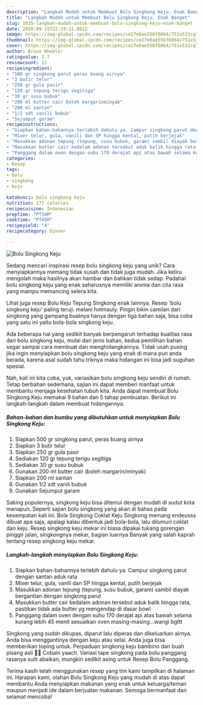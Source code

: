 ```yaml
---
description: "Langkah Mudah untuk Membuat Bolu Singkong Keju, Enak Banget"
title: "Langkah Mudah untuk Membuat Bolu Singkong Keju, Enak Banget"
slug: 1635-langkah-mudah-untuk-membuat-bolu-singkong-keju-enak-banget
date: 2020-09-15T22:19:11.801Z
image: https://img-global.cpcdn.com/recipes/ce27e0ae556f6064/751x532cq70/bolu-singkong-keju-foto-resep-utama.jpg
thumbnail: https://img-global.cpcdn.com/recipes/ce27e0ae556f6064/751x532cq70/bolu-singkong-keju-foto-resep-utama.jpg
cover: https://img-global.cpcdn.com/recipes/ce27e0ae556f6064/751x532cq70/bolu-singkong-keju-foto-resep-utama.jpg
author: Bruce Wheeler
ratingvalue: 3.7
reviewcount: 11
recipeingredient:
- "500 gr singkong parut peras buang airnya"
- "3 butir telur"
- "250 gr gula pasir"
- "120 gr tepung terigu segitiga"
- "30 gr susu bubuk"
- "200 ml butter cair boleh margarinminyak"
- "200 ml santan"
- "1/2 sdt vanili bubuk"
- "Sejumput garam"
recipeinstructions:
- "Siapkan bahan-bahannya terlebih dahulu ya. Campur singkong parut dengan santan aduk rata"
- "Mixer telur, gula, vanili dan SP hingga kental, putih berjejak"
- "Masukkan adonan tepung (tepung, susu bubuk, garam) sambil diayak bergantian dengan singkong parut"
- "Masukkan butter cair kedalam adonan tersebut aduk balik hingga rata, pastikan tidak ada butter yg mengendap di dasar bowl"
- "Panggang dalam oven dengan suhu 170 derajat api atas bawah selama kurang lebih 45 menit sesuaikan oven masing-masing...wangi bgttt"
categories:
- Resep
tags:
- bolu
- singkong
- keju

katakunci: bolu singkong keju 
nutrition: 177 calories
recipecuisine: Indonesian
preptime: "PT34M"
cooktime: "PT45M"
recipeyield: "4"
recipecategory: Dinner

---
```



![Bolu Singkong Keju](https://img-global.cpcdn.com/recipes/ce27e0ae556f6064/751x532cq70/bolu-singkong-keju-foto-resep-utama.jpg)

Sedang mencari inspirasi resep bolu singkong keju yang unik? Cara menyiapkannya memang tidak susah dan tidak juga mudah. Jika keliru mengolah maka hasilnya akan hambar dan bahkan tidak sedap. Padahal bolu singkong keju yang enak seharusnya memiliki aroma dan cita rasa yang mampu memancing selera kita.

Lihat juga resep Bolu Keju Tepung Singkong enak lainnya. Resep &#39;bolu singkong keju&#39; paling teruji. melani hotmauly. Pingin bikin camilan dari singkong yang gampang buatnya hanya dengan tiga bahan saja, bisa coba yang satu ini yaitu bola-bola singkong keju.

Ada beberapa hal yang sedikit banyak berpengaruh terhadap kualitas rasa dari bolu singkong keju, mulai dari jenis bahan, kedua pemilihan bahan segar sampai cara membuat dan menghidangkannya. Tidak usah pusing jika ingin menyiapkan bolu singkong keju yang enak di mana pun anda berada, karena asal sudah tahu triknya maka hidangan ini bisa jadi suguhan spesial.


Nah, kali ini kita coba, yuk, variasikan bolu singkong keju sendiri di rumah. Tetap berbahan sederhana, sajian ini dapat memberi manfaat untuk membantu menjaga kesehatan tubuh kita. Anda dapat membuat Bolu Singkong Keju memakai 9 bahan dan 5 tahap pembuatan. Berikut ini langkah-langkah dalam membuat hidangannya.

<!--inarticleads1-->

##### Bahan-bahan dan bumbu yang dibutuhkan untuk menyiapkan Bolu Singkong Keju:

1. Siapkan 500 gr singkong parut, peras buang airnya
1. Siapkan 3 butir telur
1. Siapkan 250 gr gula pasir
1. Sediakan 120 gr tepung terigu segitiga
1. Sediakan 30 gr susu bubuk
1. Gunakan 200 ml butter cair (boleh margarin/minyak)
1. Siapkan 200 ml santan
1. Gunakan 1/2 sdt vanili bubuk
1. Gunakan Sejumput garam


Saking populernya, singkong keju bisa ditemui dengan mudah di sudut kota manapun. Seperti sajian bolu singkong yang akan di bahas pada kesempatan kali ini. Bola Singkong Coklat Keju Singkong memang endeusss dibuat apa saja, apalagi kalau dibentuk jadi bola-bola, lalu dilumuri coklat dan keju. Resep singkong keju mekar ini biasa dipakai tukang gorengan pinggir jalan, singkongnya mekar, bagian luarnya Banyak yang salah kaprah tentang resep singkong keju mekar. 

<!--inarticleads2-->

##### Langkah-langkah menyiapkan Bolu Singkong Keju:

1. Siapkan bahan-bahannya terlebih dahulu ya. Campur singkong parut dengan santan aduk rata
1. Mixer telur, gula, vanili dan SP hingga kental, putih berjejak
1. Masukkan adonan tepung (tepung, susu bubuk, garam) sambil diayak bergantian dengan singkong parut
1. Masukkan butter cair kedalam adonan tersebut aduk balik hingga rata, pastikan tidak ada butter yg mengendap di dasar bowl
1. Panggang dalam oven dengan suhu 170 derajat api atas bawah selama kurang lebih 45 menit sesuaikan oven masing-masing...wangi bgttt


Singkong yang sudah dikupas, diparut lalu diperas dan dikeluarkan airnya. Anda bisa menggantinya dengan keju atau selai. Anda juga bisa memberikan toping untuk. Perpaduan singkong keju bambino dan buah pisang asli 👍🏼 Cobain yaach. Variasi tape singkong pada bolu panggang rasanya sulit abaikan, mungkin sedikit asing untuk Resep Bolu Panggang. 

Terima kasih telah menggunakan resep yang tim kami tampilkan di halaman ini. Harapan kami, olahan Bolu Singkong Keju yang mudah di atas dapat membantu Anda menyiapkan makanan yang enak untuk keluarga/teman maupun menjadi ide dalam berjualan makanan. Semoga bermanfaat dan selamat mencoba!
